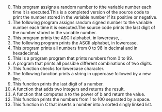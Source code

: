 0. This program assigns a random number to tthe variable number each time it is executed.This is a completed version of the source code to print the number stored in the variable number if its positive or negative.
1. The following program assigns random signed number to the variable number each time it is executed.The source code prints the last digit of the number stored in the variable number.
2. This program prints the ASCII alphabet, in lowercase, .
3. The following program  prints the ASCII alphabet, in lowercase.
4. This program prints all numbers from 0 to 98 in decimal and in hexadecimal.
5. This is a program program that prints numbers from 0 to 99.
6. A  program that prints all possible different combinations of two digits.     
7. This function checks for lowercase character.
8. The following function prints a string in uppercase followed by a new line.
9. This function  prints the last digit of a number.
10. A function that adds two integers and returns the result.
11. A  function that computes a to the power of b and return the value.
12. This function prints the numbers from 1 to 100 separated by a space.
13. This function in C that inserts a number into a sorted singly linked list.
